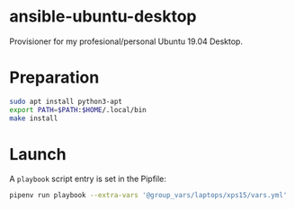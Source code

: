 # ansible-ubuntu-desktop

Provisioner for my profesional/personal Ubuntu 19.04 Desktop.


# Preparation

```bash
sudo apt install python3-apt
export PATH=$PATH:$HOME/.local/bin
make install
```

# Launch

A `playbook` script entry is set in the Pipfile:

```bash
pipenv run playbook --extra-vars '@group_vars/laptops/xps15/vars.yml'
```